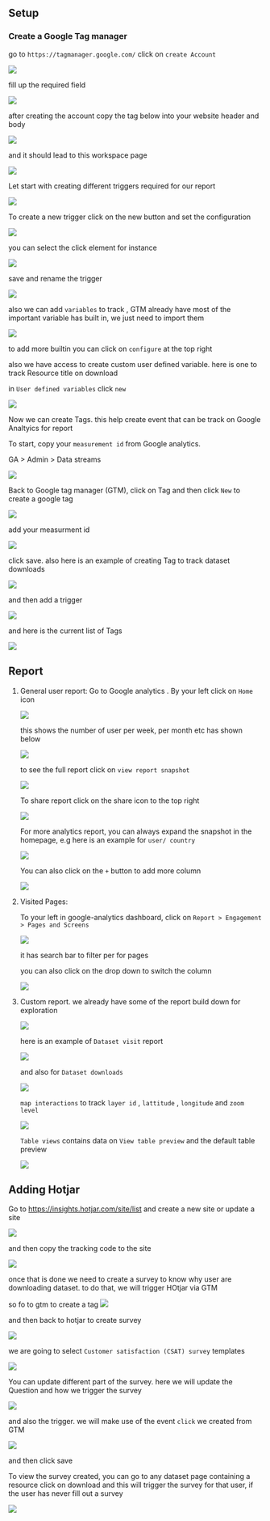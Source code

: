 ## Setup

### Create a Google Tag manager

go to `https://tagmanager.google.com/` click on `create Account`

![](./create_gtm.png)

fill up the required field

![](./create_field.png)

after creating the account copy the tag below into your website header and body

![](./gtm1.png)

and it should lead to this workspace page

![](./gtm2.png)

Let start with creating different triggers required for our report

![](./gtm3.png)

To create a new trigger click on the new button and set the configuration

![](./gtm4.png)

you can select the click element for instance

![](./gtm5.png)

save and rename the trigger

![](./gtm6.png)

also we can add `variables` to track , GTM already have most of the important variable has built in, we just need to import them

![](./gtm7.png)

to add more builtin you can click on `configure` at the top right

also we have access to create custom user defined variable. here is one to track Resource title on download

in `User defined variables` click `new`

![](./gtm8.png)

Now we can create Tags. this help create event that can be track on Google Analtyics for report

To start, copy your `measurement id` from Google analytics.

GA > Admin > Data streams

![](./gtm9.png)

Back to Google tag manager (GTM), click on Tag and then click `New` to create a google tag

![](./gtm10.png)

add your measurment id

![](./gtm11.png)

click save. also here is an example of creating Tag to track dataset downloads

![](./gtm12.png)

and then add a trigger

![](./gtm13.png)

and here is the current list of Tags

![](./gtm14.png)

## Report

1. General user report:
   Go to Google analytics . By your left click on `Home` icon

   ![](./gtm15.png)

   this shows the number of user per week, per month etc has shown below

   ![](./gtm16.png)

   to see the full report click on `view report snapshot`

   ![](./gtm17.png)

   To share report click on the share icon to the top right

   ![](./gtm18.png)

   For more analytics report, you can always expand the snapshot in the homepage, e.g here is an example for `user/ country`

   ![](./gtm19.png)

   You can also click on the `+` button to add more column

   ![](./gtm20.png)

2. Visited Pages:

   To your left in google-analytics dashboard, click on `Report > Engagement > Pages and Screens`

   ![](./gtm21.png)

   it has search bar to filter per for pages

   you can also click on the drop down to switch the column

   ![](./gtm22.png)

3. Custom report. we already have some of the report build down for exploration

   ![](./gtm23.png)

   here is an example of `Dataset visit` report

   ![](./gtm25.png)

   and also for `Dataset downloads`

   ![](./gtm26.png)

   `map interactions` to track `layer id` , `lattitude` , `longitude` and `zoom level`

   ![](./gtm35.png)

   `Table views` contains data on `View table preview` and the default table preview

   ![](./gtm36.png)

## Adding Hotjar

Go to https://insights.hotjar.com/site/list and create a new site or update a site

![](./gtm27.png)

and then copy the tracking code to the site

![](./gtm28.png)

once that is done we need to create a survey to know why user are downloading dataset. to do that, we will trigger HOtjar via GTM

so fo to gtm to create a tag
![](./gtm29.png)

and then back to hotjar to create survey

![](./gtm30.png)

we are going to select `Customer satisfaction (CSAT) survey` templates

![](./gtm31.png)

You can update different part of the survey. here we will update the Question and how we trigger the survey

![](./gtm32.png)

and also the trigger. we will make use of the event `click` we created from GTM

![](./gtm33.png)

and then click save

To view the survey created, you can go to any dataset page containing a resource click on download and this will trigger the survey for that user, if the user has never fill out a survey

![](./gtm34.png)
